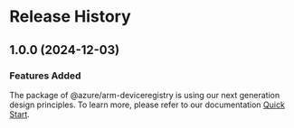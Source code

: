 # Release History
    
## 1.0.0 (2024-12-03)

### Features Added

The package of @azure/arm-deviceregistry is using our next generation design principles. To learn more, please refer to our documentation [Quick Start](https://aka.ms/azsdk/js/mgmt/quickstart).
